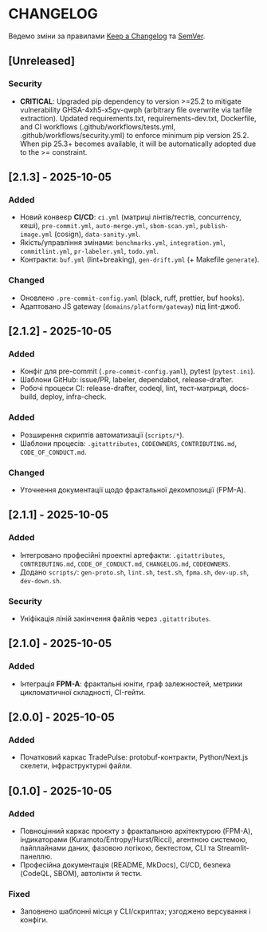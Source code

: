 # CHANGELOG
Ведемо зміни за правилами [Keep a Changelog](https://keepachangelog.com/) та [SemVer](https://semver.org/).

## [Unreleased]
### Security
- **CRITICAL**: Upgraded pip dependency to version >=25.2 to mitigate vulnerability GHSA-4xh5-x5gv-qwph (arbitrary file overwrite via tarfile extraction). Updated requirements.txt, requirements-dev.txt, Dockerfile, and CI workflows (.github/workflows/tests.yml, .github/workflows/security.yml) to enforce minimum pip version 25.2. When pip 25.3+ becomes available, it will be automatically adopted due to the >= constraint.

## [2.1.3] - 2025-10-05
### Added
- Новий конвеєр **CI/CD**: `ci.yml` (матриці лінтів/тестів, concurrency, кеші), `pre-commit.yml`, `auto-merge.yml`, `sbom-scan.yml`, `publish-image.yml` (cosign), `data-sanity.yml`.
- Якість/управління змінами: `benchmarks.yml`, `integration.yml`, `commitlint.yml`, `pr-labeler.yml`, `todo.yml`.
- Контракти: `buf.yml` (lint+breaking), `gen-drift.yml` (+ Makefile `generate`).
### Changed
- Оновлено `.pre-commit-config.yaml` (black, ruff, prettier, buf hooks).
- Адаптовано JS gateway (`domains/platform/gateway`) під lint-джоб.

## [2.1.2] - 2025-10-05
### Added
- Конфіг для pre-commit (`.pre-commit-config.yaml`), pytest (`pytest.ini`).
- Шаблони GitHub: issue/PR, labeler, dependabot, release-drafter.
- Робочі процеси CI: release-drafter, codeql, lint, тест-матриця, docs-build, deploy, infra-check.

### Added
- Розширення скриптів автоматизації (`scripts/*`).
- Шаблони процесів: `.gitattributes`, `CODEOWNERS`, `CONTRIBUTING.md`, `CODE_OF_CONDUCT.md`.

### Changed
- Уточнення документації щодо фрактальної декомпозиції (FPM-A).

## [2.1.1] - 2025-10-05
### Added
- Інтегровано професійні проектні артефакти: `.gitattributes`, `CONTRIBUTING.md`, `CODE_OF_CONDUCT.md`, `CHANGELOG.md`, `CODEOWNERS`.
- Додано `scripts/`: `gen-proto.sh`, `lint.sh`, `test.sh`, `fpma.sh`, `dev-up.sh`, `dev-down.sh`.

### Security
- Уніфікація ліній закінчення файлів через `.gitattributes`.

## [2.1.0] - 2025-10-05
### Added
- Інтеграція **FPM-A**: фрактальні юніти, граф залежностей, метрики цикломатичної складності, CI-гейти.

## [2.0.0] - 2025-10-05
### Added
- Початковий каркас TradePulse: protobuf-контракти, Python/Next.js скелети, інфраструктурні файли.

## [0.1.0] - 2025-10-05
### Added
- Повноцінний каркас проєкту з фрактальною архітектурою (FPM-A), індикаторами (Kuramoto/Entropy/Hurst/Ricci), агентною системою, пайплайнами даних, фазовою логікою, бектестом, CLI та Streamlit-панеллю.
- Професійна документація (README, MkDocs), CI/CD, безпека (CodeQL, SBOM), автолінти й тести.
### Fixed
- Заповнено шаблонні місця у CLI/скриптах; узгоджено версування і конфіги.
